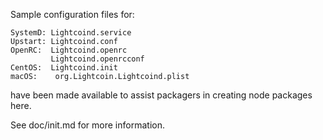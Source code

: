 Sample configuration files for:
```
SystemD: Lightcoind.service
Upstart: Lightcoind.conf
OpenRC:  Lightcoind.openrc
         Lightcoind.openrcconf
CentOS:  Lightcoind.init
macOS:    org.Lightcoin.Lightcoind.plist
```
have been made available to assist packagers in creating node packages here.

See doc/init.md for more information.
